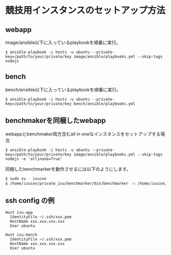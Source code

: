 # 競技用インスタンスのセットアップ方法

## webapp

image/ansible以下に入っているplaybookを順番に実行。

```
$ ansible-playbook -i hosts -u ubuntu --private-key=/path/to/your/private/key image/ansible/playbooks.yml --skip-tags nodejs
```

## bench

bench/ansible以下に入っているplaybookを順番に実行。

```
$ ansible-playbook -i hosts -u ubuntu --private-key=/path/to/your/private/key bench/ansible/playbooks.yml
```

## benchmakerを同梱したwebapp

webappとbenchmaker両方含むall in oneなインスタンスをセットアップする場合

```
$ ansible-playbook -i hosts -u ubuntu --private-key=/path/to/your/private/key image/ansible/playbooks.yml --skip-tags nodejs -e 'allinone=True'
```

同梱したbenchmarkerを動作させるには以下のようにします。

```sh
$ sudo su - isucon
$ /home/isucon/private_isu/benchmarker/bin/benchmarker -u /home/isucon/private_isu/benchmarker/userdata -t http://<target IP>
```

## ssh config の例

```
Host isu-app
  IdentityFile ~/.ssh/xxx.pem
  HostName xxx.xxx.xxx.xxx
  User ubuntu

Host isu-bench
  IdentityFile ~/.ssh/xxx.pem
  HostName xxx.xxx.xxx.xxx
  User ubuntu
```
